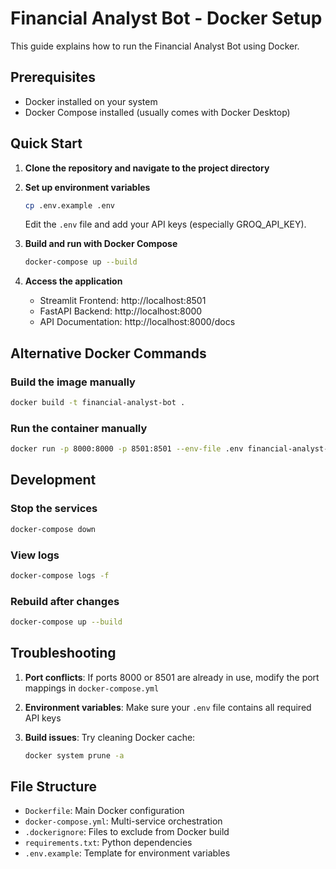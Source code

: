 # Financial Analyst Bot - Docker Setup

This guide explains how to run the Financial Analyst Bot using Docker.

## Prerequisites

- Docker installed on your system
- Docker Compose installed (usually comes with Docker Desktop)

## Quick Start

1. **Clone the repository and navigate to the project directory**

2. **Set up environment variables**
   ```bash
   cp .env.example .env
   ```
   Edit the `.env` file and add your API keys (especially GROQ_API_KEY).

3. **Build and run with Docker Compose**
   ```bash
   docker-compose up --build
   ```

4. **Access the application**
   - Streamlit Frontend: http://localhost:8501
   - FastAPI Backend: http://localhost:8000
   - API Documentation: http://localhost:8000/docs

## Alternative Docker Commands

### Build the image manually
```bash
docker build -t financial-analyst-bot .
```

### Run the container manually
```bash
docker run -p 8000:8000 -p 8501:8501 --env-file .env financial-analyst-bot
```

## Development

### Stop the services
```bash
docker-compose down
```

### View logs
```bash
docker-compose logs -f
```

### Rebuild after changes
```bash
docker-compose up --build
```

## Troubleshooting

1. **Port conflicts**: If ports 8000 or 8501 are already in use, modify the port mappings in `docker-compose.yml`

2. **Environment variables**: Make sure your `.env` file contains all required API keys

3. **Build issues**: Try cleaning Docker cache:
   ```bash
   docker system prune -a
   ```

## File Structure

- `Dockerfile`: Main Docker configuration
- `docker-compose.yml`: Multi-service orchestration
- `.dockerignore`: Files to exclude from Docker build
- `requirements.txt`: Python dependencies
- `.env.example`: Template for environment variables
